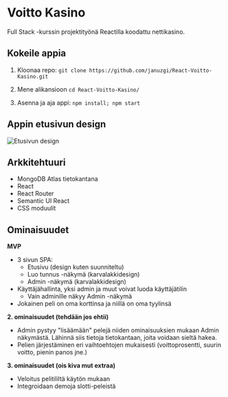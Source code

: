 # Voitto Kasino
Full Stack -kurssin projektityönä Reactilla koodattu nettikasino.

## Kokeile appia
1. Kloonaa repo:
```git clone https://github.com/januzgi/React-Voitto-Kasino.git```

1. Mene alikansioon ```cd React-Voitto-Kasino/```

3. Asenna ja aja appi:
```npm install; npm start ```


## Appin etusivun design
![Etusivun design](https://github.com/januzgi/React-Voitto-Kasino/blob/janis/leiskat/Kasino_Etusivu_design.jpg)



## Arkkitehtuuri
* MongoDB Atlas tietokantana
* React
* React Router
* Semantic UI React
* CSS moduulit


## Ominaisuudet
**MVP**
* 3 sivun SPA: 
	* Etusivu (design kuten suunniteltu)
	* Luo tunnus -näkymä (karvalakkidesign)
	* Admin -näkymä (karvalakkidesign)
* Käyttäjähallinta, yksi admin ja muut voivat luoda käyttäjätilin
	* Vain adminille näkyy Admin -näkymä
* Jokainen peli on oma korttinsa ja niillä on oma tyylinsä

**2. ominaisuudet (tehdään jos ehtii)**
* Admin pystyy "lisäämään" pelejä niiden ominaisuuksien mukaan Admin näkymästä. Lähinnä siis tietoja tietokantaan, joita voidaan sieltä hakea.
* Pelien järjestäminen eri vaihtoehtojen mukaisesti (voittoprosentti, suurin voitto, pienin panos jne.)

**3. ominaisuudet (ois kiva mut extraa)**
* Veloitus pelitililtä käytön mukaan
* Integroidaan demoja slotti-peleistä

